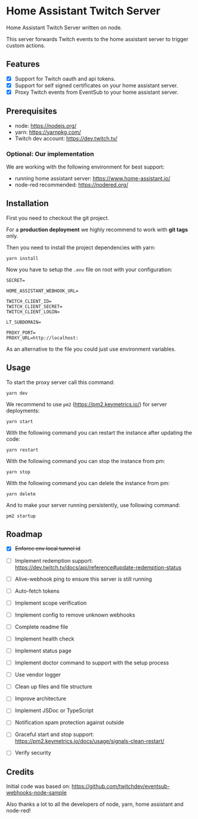 # Home Assistant Twitch Server

Home Assistant Twitch Server written on node.

This server forwards Twitch events to the home assistant server to trigger custom actions.

## Features

- [x] Support for Twitch oauth and api tokens.
- [x] Support for self signed certificates on your home assistant server.
- [x] Proxy Twitch events from EventSub to your home assistant server.

## Prerequisites

- node: https://nodejs.org/
- yarn: https://yarnpkg.com/
- Twitch dev account: https://dev.twitch.tv/

### Optional: Our implementation

We are working with the following environment for best support:
- running home assistant server: https://www.home-assistant.io/
- node-red recommended: https://nodered.org/

## Installation

First you need to checkout the git project.

For a **production deployment** we highly recommend to work with **git tags** only.

Then you need to install the project dependencies with yarn:

```
yarn install
```

Now you have to setup the `.env` file on root with your configuration:

```
SECRET=

HOME_ASSISTANT_WEBHOOK_URL=

TWITCH_CLIENT_ID=
TWITCH_CLIENT_SECRET=
TWITCH_CLIENT_LOGIN=

LT_SUBDOMAIN=

PROXY_PORT=
PROXY_URL=http://localhost:
```

As an alternative to the file you could just use environment variables.


## Usage

To start the proxy server call this command:

```
yarn dev
```

We recommend to use `pm2` (https://pm2.keymetrics.io/) for server deployments:

```
yarn start
```

With the following command you can restart the instance after updating the code:

```
yarn restart
```

With the following command you can stop the instance from pm:

```
yarn stop
```

With the following command you can delete the instance from pm:

```
yarn delete
```

And to make your server running persistently, use following command:

```
pm2 startup
```

## Roadmap

- [x] ~~Enforce env local tunnel id~~
- [ ] Implement redemption support: https://dev.twitch.tv/docs/api/reference#update-redemption-status
- [ ] Alive-webhook ping to ensure this server is still running
- [ ] Auto-fetch tokens
- [ ] Implement scope verification
- [ ] Implement config to remove unknown webhooks
- [ ] Complete readme file
- [ ] Implement health check
- [ ] Implement status page
- [ ] Implement doctor command to support with the setup process
- [ ] Use vendor logger
- [ ] Clean up files and file structure
- [ ] Improve architecture
- [ ] Implement JSDoc or TypeScript
- [ ] Notification spam protection against outside
- [ ] Graceful start and stop support: https://pm2.keymetrics.io/docs/usage/signals-clean-restart/
- [ ] Verify security


## Credits

Initial code was based on: https://github.com/twitchdev/eventsub-webhooks-node-sample

Also thanks a lot to all the developers of node, yarn, home assistant and node-red!
